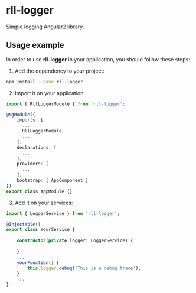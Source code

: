 # rll-logger
Simple logging Angular2 library.

## Usage example
In order to use **rll-logger** in your application, you should follow these steps:
1. Add the dependency to your project:
```bash
npm install --save rll-logger
```
2. Import it on your application:
```typescript
import { RllLoggerModule } from 'rll-logger';

@NgModule({
    imports: [
      ...
      RllLoggerModule,
      ...
    ],
    declarations: [
      ...
    ],
    providers: [
      ...
    ],
    bootstrap: [ AppComponent ]
})
export class AppModule {}
```
3. Add it on your services:
```typescript
import { LoggerService } from 'rll-logger';

@Injectable()
export class YourService {
    ...
    constructor(private logger: LoggerService) {
    
    }
    ...
    yourFunction() {
        this.logger.debug('This is a debug trace');
    }
    ...
}
```